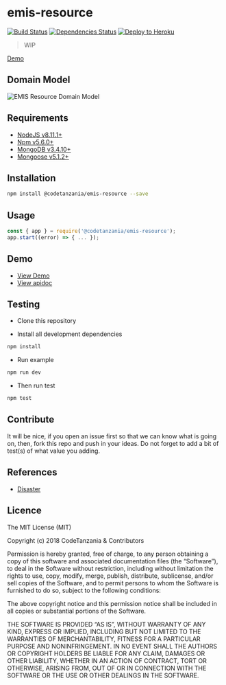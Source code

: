 # emis-resource

[![Build Status](https://travis-ci.org/CodeTanzania/emis-resource.svg?branch=develop)](https://travis-ci.org/CodeTanzania/emis-resource)
[![Dependencies Status](https://david-dm.org/CodeTanzania/emis-resource/status.svg?style=flat-square)](https://david-dm.org/CodeTanzania/emis-resource)
[![Deploy to Heroku](https://www.herokucdn.com/deploy/button.png)](https://heroku.com/deploy?template=https://github.com/CodeTanzania/emis-resource/tree/develop)

> WIP

[Demo](https://emis-resource.herokuapp.com/v1/items)

## Domain Model

![EMIS Resource Domain Model](https://raw.githubusercontent.com/CodeTanzania/emis-resource/develop/specifications/resource.model.png)

## Requirements

- [NodeJS v8.11.1+](https://nodejs.org)
- [Npm v5.6.0+](https://www.npmjs.com/)
- [MongoDB v3.4.10+](https://www.mongodb.com/)
- [Mongoose v5.1.2+](https://github.com/Automattic/mongoose)

## Installation

```sh
npm install @codetanzania/emis-resource --save
```

## Usage

```js
const { app } = require('@codetanzania/emis-resource');
app.start((error) => { ... });
```

## Demo
- [View Demo](https://emis-resource.herokuapp.com/v1/items)
- [View apidoc](https://codetanzania.github.io/emis-resource/)


## Testing

- Clone this repository

- Install all development dependencies

```sh
npm install
```

- Run example

```sh
npm run dev
```

- Then run test

```sh
npm test
```

## Contribute

It will be nice, if you open an issue first so that we can know what is going on, then, fork this repo and push in your ideas. Do not forget to add a bit of test(s) of what value you adding.


## References
- [Disaster](https://en.wikipedia.org/wiki/Disaster)

## Licence

The MIT License (MIT)

Copyright (c) 2018 CodeTanzania & Contributors

Permission is hereby granted, free of charge, to any person obtaining a copy of this software and associated documentation files (the “Software”), to deal in the Software without restriction, including without limitation the rights to use, copy, modify, merge, publish, distribute, sublicense, and/or sell copies of the Software, and to permit persons to whom the Software is furnished to do so, subject to the following conditions:

The above copyright notice and this permission notice shall be included in all copies or substantial portions of the Software.

THE SOFTWARE IS PROVIDED “AS IS”, WITHOUT WARRANTY OF ANY KIND, EXPRESS OR IMPLIED, INCLUDING BUT NOT LIMITED TO THE WARRANTIES OF MERCHANTABILITY, FITNESS FOR A PARTICULAR PURPOSE AND NONINFRINGEMENT. IN NO EVENT SHALL THE AUTHORS OR COPYRIGHT HOLDERS BE LIABLE FOR ANY CLAIM, DAMAGES OR OTHER LIABILITY, WHETHER IN AN ACTION OF CONTRACT, TORT OR OTHERWISE, ARISING FROM, OUT OF OR IN CONNECTION WITH THE SOFTWARE OR THE USE OR OTHER DEALINGS IN THE SOFTWARE.
